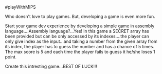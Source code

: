 #playWithMIPS

Who doesn't love to play games. But, developing a game is even more fun.

Start your game dev experience by developing a simple game in assembly language....Assembly language?...Yes!
In this game a SECRET array has been provided but can be only accessed by its indexes....the player can only give index as the input...and taking a number from the given array from its index, the player has to guess the number and has a chance of 5 times.
The max score is 5 and each time the player fails to guess it he/she loses 1 point.

Create this intresting game...BEST OF LUCK!!!
